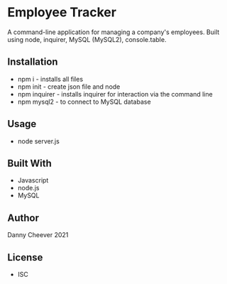 # Employee Tracker

A command-line application for managing a company's employees. Built using node, inquirer, MySQL (MySQL2), console.table.

## Installation
* npm i - installs all files
* npm init - create json file and node
* npm inquirer - installs inquirer for interaction via the command line
* npm mysql2 - to connect to MySQL database

## Usage
* node server.js

## Built With
* Javascript
* node.js
* MySQL

## Author
Danny Cheever 2021

## License
* ISC
